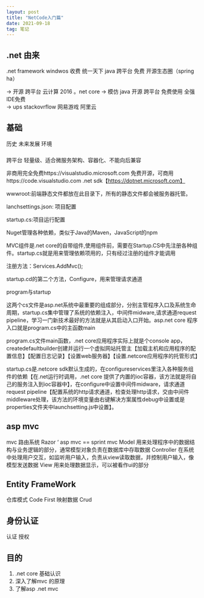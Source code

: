 ```yaml
---
layout: post
title: "NetCode入门篇"
date: 2021-09-18
tag: 笔记
---   
```


## .net 由来
.net framework windwos 收费   统一天下
java 跨平台    免费  开源生态圈（spring ha） 

->  开源  跨平台     云计算  2016 。net core 
-> 模仿 java  开源  跨平台  免费使用  全强 IDE免费  
-> ups stackovrflow 网易游戏 阿里云


## 基础

历史 未来发展 环境

###
跨平台
轻量级、适合微服务架构、容器化、不能向后兼容

非商用完全免费https://visualstudio.microsoft.com
免费开源，可商用https://code.visualstudio.com
.net sdk【https://dotnet.microsoft.com】

wwwroot:前端静态文件都放在此目录下，所有的静态文件都会被服务器托管。

lanchsettings.json: 项目配置    

startup.cs:项目运行配置

Nuget管理各种依赖，类似于Java的Maven，JavaScript的npm


MVC组件是.net core的自带组件,使用组件前，需要在Startup.CS中先注册各种组件。startup.cs就是用来管理依赖项用的，只有经过注册的组件才能调用

注册方法：Services.AddMvc();

startup.cd的第二个方法，Configure，用来管理请求通道


program与startup

这两个cs文件是asp.net系统中最重要的组成部分，分别主管程序入口及系统生命周期，startup.cs集中管理了系统的依赖注入，中间件midware,请求通道request pipeline，学习一门新技术最好的方法就是从其启动入口开始。asp.net core 程序入口就是program.cs中的主函数main

program.cs文件main函数，.net core应用程序实际上就是个console app，createdefaultbuilder创建并运行一个虚拟网站托管主【加载主机和应用程序的配置信息】【配置日志记录】【设置web服务器】【设置.netcore应用程序的托管形式】

startup.cs是.netcore sdk默认生成的，在configureservices里注入各种服务组件的依赖【在.net运行时调用，.net core 提供了内置的ioc容器，该方法就是将自己的服务注入到ioc容器中】，在configure中设置中间件midware，请求通道request pipeline【配置系统的http请求通道，检查处理http请求，交由中间件middleware处理，该方法的环境变量由右键解决方案属性debug中设置或是properties文件夹中launchsetting.js中设置】。

## asp mvc
mvc 路由系统 Razor ‘
asp mvc == sprint mvc
Model    用来处理程序中的数据结构与业务逻辑的部分，通常模型对象负责在数据库中存取数据
Controller    在系统中处理用户交互，如监听用户输入，负责从view读取数据，并控制用户输入，像模型发送数据
View    用来处理数据显示，可以被看作ui的部分

## Entity FrameWork
仓库模式   Code First 映射数据 Crud 

## 身份认证
认证 授权

## 目的
1. .net core 基础认识
2. 深入了解mvc 的原理
3. 了解asp .net mvc

    
    
